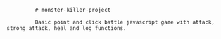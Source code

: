              # monster-killer-project
           
             Basic point and click battle javascript game with attack, strong attack, heal and log functions.
